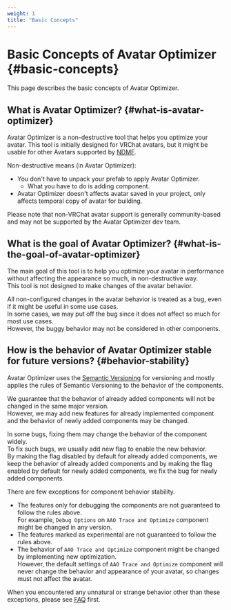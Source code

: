 ```yaml
---
weight: 1
title: "Basic Concepts"
---
```


# Basic Concepts of Avatar Optimizer {#basic-concepts}

This page describes the basic concepts of Avatar Optimizer.

## What is Avatar Optimizer? {#what-is-avatar-optimizer}

Avatar Optimizer is a non-destructive tool that helps you optimize your avatar.
This tool is initially designed for VRChat avatars, but it might be usable for other Avatars supported by [NDMF].

Non-destructive means (in Avatar Optimizer):
- You don't have to unpack your prefab to apply Avatar Optimizer.
  - What you have to do is adding component.
- Avatar Optimizer doesn't affects avatar saved in your project, only affects temporal copy of avatar for building.

Please note that non-VRChat avatar support is generally community-based and may not be supported by the Avatar Optimizer dev team.


## What is the goal of Avatar Optimizer? {#what-is-the-goal-of-avatar-optimizer}

The main goal of this tool is to help you optimize your avatar in performance without affecting the appearance so much, in non-destructive way.\
This tool is not designed to make changes of the avatar behavior.

All non-configured changes in the avatar behavior is treated as a bug, even if it might be useful in some use cases.\
In some cases, we may put off the bug since it does not affect so much for most use cases.\
However, the buggy behavior may not be considered in other components.

## How is the behavior of Avatar Optimizer stable for future versions? {#behavior-stability}

Avatar Optimizer uses the [Semantic Versioning] for versioning and mostly applies the rules of Semantic Versioning to the behavior of the components.

We guarantee that the behavior of already added components will not be changed in the same major version.\
However, we may add new features for already implemented component and the behavior of newly added components may be changed.

In some bugs, fixing them may change the behavior of the component widely.\
To fix such bugs, we usually add new flag to enable the new behavior.\
By making the flag disabled by default for already added components, we keep the behavior of already added components and by making the flag enabled by default for newly added components, we fix the bug for newly added components.

There are few exceptions for component behavior stability.
- The features only for debugging the components are not guaranteed to follow the rules above.\
  For example, `Debug Options` on `AAO Trace and Optimize` component might be changed in any version.
- The features marked as experimental are not guaranteed to follow the rules above.
- The behavior of `AAO Trace and Optimize` component might be changed by implementing new optimization.\
  However, the default settings of `AAO Trace and Optimize` component will never change the behavior and appearance of your avatar, so changes must not affect the avatar.

When you encountered any unnatural or strange behavior other than these exceptions, please see [FAQ] first.

[NDMF]: https://ndmf.nadena.dev/
[Semantic Versioning]: https://semver.org/
[FAQ]: ../faq/
